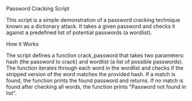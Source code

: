Password Cracking Script 

This script is a simple demonstration of a password cracking technique known as a dictionary attack. It takes a given password and checks it against a predefined list of potential passwords (a wordlist).

How it Works

The script defines a function crack_password that takes two parameters: hash (the password to crack) and wordlist (a list of possible passwords).
The function iterates through each word in the wordlist and checks if the stripped version of the word matches the provided hash.
If a match is found, the function prints the found password and returns.
If no match is found after checking all words, the function prints "Password not found in list".
